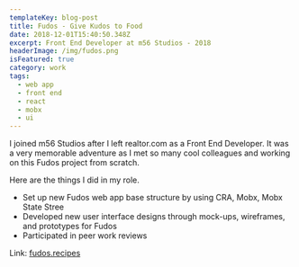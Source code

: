 ```yaml
---
templateKey: blog-post
title: Fudos - Give Kudos to Food
date: 2018-12-01T15:40:50.348Z
excerpt: Front End Developer at m56 Studios - 2018
headerImage: /img/fudos.png
isFeatured: true
category: work
tags:
  - web app
  - front end
  - react
  - mobx
  - ui
---
```

I joined m56 Studios after I left realtor.com as a Front End Developer. It was a very memorable adventure as I met so many cool colleagues and working on this Fudos project from scratch.

Here are the things I did in my role.

* Set up new Fudos web app base structure by using CRA, Mobx, Mobx State Stree
* Developed new user interface designs through mock-ups, wireframes, and prototypes for Fudos
* Participated in peer work reviews

Link: [fudos.recipes](https://fudos.recipes/)
